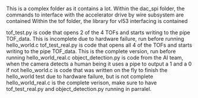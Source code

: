 This is a complex folder as it contains a lot. 
Within the dac_spi folder, the commands to interface with the accelerator drive by wire subsystem are contained
Within the tof folder, the library for vl53 interfacing is contained

tof_test.py is code that opens 2 of the 4 TOFs and starts writing to the pipe TOF_data. This is incomplete due to hardware failure, run before running hello_world.c
tof_test_real.py is code that opens all 4 of the TOFs and starts writing to the pipe TOF_data. This is the complete version, run before running hello_world_real.c
object_detection.py is code from the AI team, when the camera detects a human being it uses a pipe to output a 1 and a 0 if not
hello_world.c is code that was written on the fly to finish the hello_world test due to hardware failure, but is not complete
hello_world_real.c is the complete verison, make sure to have tof_test_real.py and object_detection.py running in parralel. 
